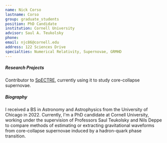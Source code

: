 ```yaml
---
name: Nick Corso
lastname: Corso
group: graduate_students
position: PhD Candidate
institution: Cornell University
advisor: Saul A. Teukolsky
phone:
email: njc86@cornell.edu
address: 122 Sciences Drive
specialties: Numerical Relativity, Supernovae, GRMHD
---
```


##### Research Projects

Contributor to [SpECTRE](https://github.com/sxs-collaboration/spectre),
currently using it to study core-collapse supernovae.

##### Biography

I received a BS in Astronomy and Astrophysics from the University of Chicago
in 2022. Currently, I'm a PhD candidate at Cornell University, working under
the supervision of Professors Saul Teukolsky and Nils Deppe to compare
methods of estimating or extracting gravitational waveforms from core-collapse
supernovae induced by a hadron-quark phase transition.
